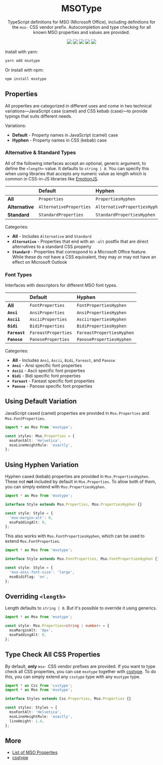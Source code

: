 [csstype]: https://github.com/frenic/csstype
[stigmortenmyre]:
  https://stigmortenmyre.no/mso/html/concepts/ofconstyletable.htm

<div align="center">

# MSOType

TypeScript definitions for MSO (Microsoft Office), including definitions for the
`mso-` CSS vendor prefix. Autocompletion and type checking for all known MSO
properties and values are provided.

[![](https://img.shields.io/npm/v/msotype?color=black&logoColor=white)](https://www.npmjs.com/package/msotype)
![](https://img.shields.io/github/workflow/status/email-types/msotype/Test?logo=github&color=black)
[![](https://img.shields.io/codecov/c/github/email-types/msotype?logo=codecov&logoColor=white&color=black)](https://codecov.io/gh/email-types/msotype)
[![](https://img.shields.io/bundlephobia/min/msotype?logo=bundlephobia&color=black)](https://bundlephobia.com/result?p=msotype)
[![](https://img.shields.io/bundlephobia/minzip/msotype?logo=bundlephobia&color=black)](https://bundlephobia.com/result?p=msotype)

</div>

Install with yarn:

```sh
yarn add msotype
```

Or install with npm:

```sh
npm install msotype
```

## Properties

All properties are categorized in different uses and come in two technical
variations—JavaScript case (camel) and CSS kebab (case)—to provide typings that
suits different needs.

Variations:

- **Default** - Property names in JavaScript (camel) case
- **Hyphen** - Property names in CSS (kebab) case

### Alternative & Standard Types

All of the following interfaces accept an optional, generic argument, to define
the `<length>` value. It defaults to `string | 0`. You can specify this when
using libraries that accepts any numeric value as length which is common in
CSS-in-JS libraries like [EmotionJS](https://github.com/emotion-js/emotion).

|                 | Default                 | Hyphen                        |
| :-------------- | :---------------------- | :---------------------------- |
| **All**         | `Properties`            | `PropertiesHyphen`            |
| **Alternative** | `AlternativeProperties` | `AlternativePropertiesHyphen` |
| **Standard**    | `StandardProperties`    | `StandardPropertiesHyphen`    |

Categories:

- **All** - Includes `Alternative` and `Standard`
- **`Alternative`** - Properties that end with an `-alt` postfix that are direct
  alternatives to a standard CSS property
- **`Standard`** - Properties that correspond to a Microsoft Office feature.
  While these do not have a CSS equivalent, they may or may not have an effect
  on Microsoft Outlook

### Font Types

Interfaces with descriptors for different MSO font types.

|               | Default             | Hyphen                    |
| :------------ | :------------------ | :------------------------ |
| **All**       | `FontProperties`    | `FontPropertiesHyphen`    |
| **`Ansi`**    | `AnsiProperties`    | `AnsiPropertiesHyphen`    |
| **`Ascii`**   | `AsciiProperties`   | `AsciiropertiesHyphen`    |
| **`Bidi`**    | `BidiProperties`    | `BidiPropertiesHyphen`    |
| **`Fareast`** | `FareastProperties` | `FareastPropertiesHyphen` |
| **`Panose`**  | `PanoseProperties`  | `PanosePropertiesHyphen`  |

Categories:

- **All** - Includes `Ansi`, `Ascii`, `Bidi`, `Fareast`, and `Panose`
- **`Ansi`** - Ansi specific font properties
- **`Ascii`** - Ascii specific font properties
- **`Bidi`** - Bidi specific font properties
- **`Fareast`** - Fareast specific font properties
- **`Panose`** - Panose specific font properties

## Using Default Variation

JavaScript cased (camel) properties are provided in `Mso.Properties` and
`Mso.FontProperties`.

```ts
import * as Mso from 'msotype';

const styles: Mso.Properties = {
  msoFontAlt: 'Helvetica',
  msoLineHeightRule: 'exactly',
};
```

## Using Hyphen Variation

Hyphen cased (kebab) properties are provided in `Mso.PropertiesHyphen`. These
not **not** included by default in `Mso.Properties`. To allow both of them, you
can simply extend with `Mso.PropertiesHyphen`.

```ts
import * as Mso from 'msotype';

interface Style extends Mso.Properties, Mso.PropertiesHyphen {}

const style: Style = {
  'mso-margin-alt': 0,
  msoPaddingAlt: 0,
};
```

This also works with `Mso.FontPropertiesHyphen`, which can be used to extend
`Mso.FontProperties`.

```ts
import * as Mso from 'msotype';

interface Style extends Mso.FontProperties, Mso.FontPropertiesHyphen {}

const style: Style = {
  'mso-ansi-font-size': 'large',
  msoBidiFlag: 'on',
};
```

## Overriding `<length>`

Length defaults to `string | 0`. But it's possible to override it using
generics.

```ts
import * as Mso from 'msotype';

const style: Mso.Properties<string | number> = {
  msoMarginAlt: '0px',
  msoPaddingAlt: 0,
};
```

## Type Check All CSS Properties

By default, **only** `mso-` CSS vendor prefixes are provided. If you want to
type check all CSS properties, you can use `msotype` together with [csstype]. To
do this, you can simply extend any `csstype` type with any `msotype` type.

```ts
import * as Css from 'csstype';
import * as Mso from 'msotype';

interface Styles extends Css.Properties, Mso.Properties {}

const styles: Styles = {
  msoFontAlt: 'Helvetica',
  msoLineHeightRule: 'exactly',
  lineHeight: 1.4,
};
```

## More

- [List of MSO Properties][stigmortenmyre]
- [csstype][csstype]

